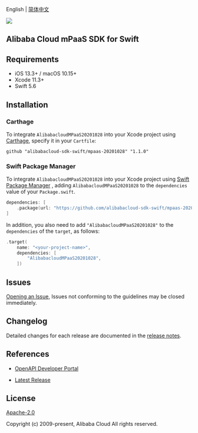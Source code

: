 English | [简体中文](README-CN.md)

![](https://aliyunsdk-pages.alicdn.com/icons/AlibabaCloud.svg)

## Alibaba Cloud mPaaS SDK for Swift

## Requirements

- iOS 13.3+ / macOS 10.15+
- Xcode 11.3+
- Swift 5.6

## Installation

### Carthage

To integrate `AlibabacloudMPaaS20201028` into your Xcode project using [Carthage](https://github.com/Carthage/Carthage), specify it in your `Cartfile`:

```ogdl
github "alibabacloud-sdk-swift/mpaas-20201028" "1.1.0"
```

### Swift Package Manager

To integrate `AlibabacloudMPaaS20201028` into your Xcode project using [Swift Package Manager](https://swift.org/package-manager/) , adding `AlibabacloudMPaaS20201028` to the `dependencies` value of your `Package.swift`.

```swift
dependencies: [
    .package(url: "https://github.com/alibabacloud-sdk-swift/mpaas-20201028.git", from: "1.1.0")
]
```

In addition, you also need to add `"AlibabacloudMPaaS20201028"` to the `dependencies` of the `target`, as follows:

```swift
.target(
    name: "<your-project-name>",
    dependencies: [
        "AlibabacloudMPaaS20201028",
    ])
```

## Issues

[Opening an Issue](https://github.com/alibabacloud-sdk-swift/mpaas-20201028/issues/new), Issues not conforming to the guidelines may be closed immediately.

## Changelog

Detailed changes for each release are documented in the [release notes](./ChangeLog.txt).

## References

* [OpenAPI Developer Portal](https://next.api.alibabacloud.com/home)
- [Latest Release](https://github.com/alibabacloud-sdk-swift/mpaas-20201028)

## License

[Apache-2.0](http://www.apache.org/licenses/LICENSE-2.0)

Copyright (c) 2009-present, Alibaba Cloud All rights reserved.
